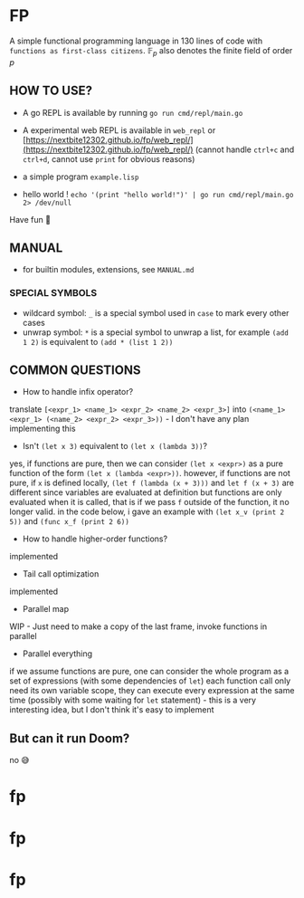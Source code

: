 # FP

A simple functional programming language in 130 lines of code with `functions as first-class citizens`. $\mathbb{F}_p$ also denotes the finite field of order $p$ 

## HOW TO USE?

- A go REPL is available by running `go run cmd/repl/main.go`

- A experimental web REPL is available in `web_repl` or [https://nextbite12302.github.io/fp/web_repl/](https://nextbite12302.github.io/fp/web_repl/) (cannot handle `ctrl+c` and `ctrl+d`, cannot use `print` for obvious reasons)

- a simple program `example.lisp`

- hello world ! `echo '(print "hello world!")' | go run cmd/repl/main.go 2> /dev/null`

Have fun 🤗

## MANUAL

- for builtin modules, extensions, see `MANUAL.md`

### SPECIAL SYMBOLS
- wildcard symbol: `_` is a special symbol used in `case` to mark every other cases
- unwrap symbol: `*` is a special symbol to unwrap a list, for example `(add 1 2)` is equivalent to `(add * (list 1 2))` 

## COMMON QUESTIONS

- How to handle infix operator? 

translate `[<expr_1> <name_1> <expr_2> <name_2> <expr_3>]` into `(<name_1> <expr_1> (<name_2> <expr_2> <expr_3>))` - 
I don't have any plan implementing this

- Isn't `(let x 3)` equivalent to `(let x (lambda 3))`?

yes, if functions are pure, then we can consider `(let x <expr>)` as a pure function of the form `(let x (lambda <expr>))`. 
however, if functions are not pure, if `x` is defined locally, `(let f (lambda (x + 3)))` and `let f (x + 3)` are different
since variables are evaluated at definition but functions are only evaluated when it is called,
that is if we pass `f` outside of the function, it no longer valid.
in the code below, i gave an example with `(let x_v (print 2 5))` and `(func x_f (print 2 6))`

- How to handle higher-order functions?

implemented

- Tail call optimization

implemented

- Parallel map

WIP - Just need to make a copy of the last frame, invoke functions in parallel

- Parallel everything

if we assume functions are pure, one can consider the whole program as a set of expressions (with some dependencies of `let`)
each function call only need its own variable scope, they can execute every expression at the same time (possibly with some waiting for `let` statement) - 
this is a very interesting idea, but I don't think it's easy to implement

## But can it run Doom?

no 😅

# fp
# fp
# fp
